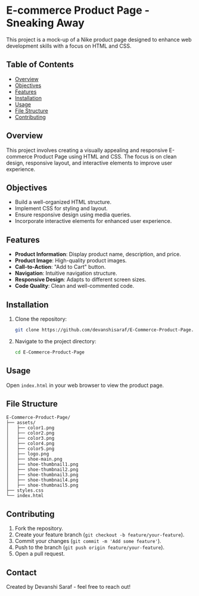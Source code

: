 # E-commerce Product Page - Sneaking Away

This project is a mock-up of a Nike product page designed to enhance web development skills with a focus on HTML and CSS.

## Table of Contents
- [Overview](#overview)
- [Objectives](#objectives)
- [Features](#features)
- [Installation](#installation)
- [Usage](#usage)
- [File Structure](#file-structure)
- [Contributing](#contributing)

## Overview

This project involves creating a visually appealing and responsive E-commerce Product Page using HTML and CSS. The focus is on clean design, responsive layout, and interactive elements to improve user experience.

## Objectives

- Build a well-organized HTML structure.
- Implement CSS for styling and layout.
- Ensure responsive design using media queries.
- Incorporate interactive elements for enhanced user experience.

## Features

- **Product Information**: Display product name, description, and price.
- **Product Image**: High-quality product images.
- **Call-to-Action**: "Add to Cart" button.
- **Navigation**: Intuitive navigation structure.
- **Responsive Design**: Adapts to different screen sizes.
- **Code Quality**: Clean and well-commented code.

## Installation

1. Clone the repository:
    ```bash
    git clone https://github.com/devanshisaraf/E-Commerce-Product-Page.git
    ```
2. Navigate to the project directory:
    ```bash
    cd E-Commerce-Product-Page
    ```

## Usage

Open `index.html` in your web browser to view the product page.

## File Structure

```
E-Commerce-Product-Page/
├── assets/
│   ├── color1.png
│   ├── color2.png
│   ├── color3.png
│   ├── color4.png
│   ├── color5.png
│   ├── logo.png
│   ├── shoe-main.png
│   ├── shoe-thumbnail1.png
│   ├── shoe-thumbnail2.png
│   ├── shoe-thumbnail3.png
│   ├── shoe-thumbnail4.png
│   ├── shoe-thumbnail5.png
├── styles.css
└── index.html
```

## Contributing

1. Fork the repository.
2. Create your feature branch (`git checkout -b feature/your-feature`).
3. Commit your changes (`git commit -m 'Add some feature'`).
4. Push to the branch (`git push origin feature/your-feature`).
5. Open a pull request.

## Contact

Created by Devanshi Saraf - feel free to reach out!


